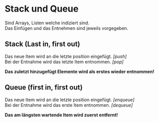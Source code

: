 # Stack und Queue
Sind Arrays, Listen welche indiziert sind.  
Das Einfügen und das Entnehmen sind jeweils vorgegeben.

## Stack (Last in, first out)
Das neue Item wird an die letzte position eingefügt. *[push]*  
Bei der Entnahme wird das letzte Item entnommen. *[pop]*

**Das zuletzt hinzugefügt Elemente wird als erstes wieder entnommen!**

## Queue (first in, first out)
Das neue Item wird an die letzte position eingefügt. *[enqueue]*  
Bei der Entnahme wird das erste Item entnommen. *[dequeue]*  

**Das am längsten wartende Item wird zuerst entfernt!**
